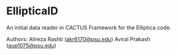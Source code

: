 # EllipticaID
An initial data reader in CACTUS Framework for the Elliptica code. 

Authors: Alireza Rashti (akr6170@psu.edu)
         Aviral Prakash (aup1075@psu.edu)

